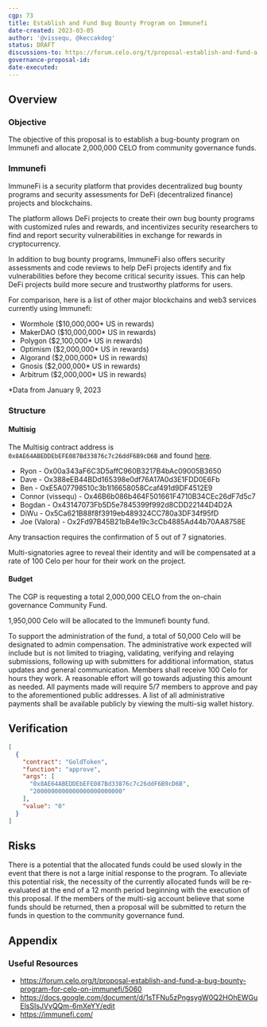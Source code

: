 ```yaml
---
cgp: 73
title: Establish and Fund Bug Bounty Program on Immunefi
date-created: 2023-03-05
author: '@vissequ, @keccakdog'
status: DRAFT
discussions-to: https://forum.celo.org/t/proposal-establish-and-fund-a-bug-bounty-program-for-celo-on-immunefi/5060
governance-proposal-id:
date-executed:
---
```


## Overview

### Objective

The objective of this proposal is to establish a bug-bounty program on Immunefi and allocate 2,000,000 CELO from community governance funds.

### Immunefi

ImmuneFi is a security platform that provides decentralized bug bounty programs and security assessments for DeFi (decentralized finance) projects and blockchains.

The platform allows DeFi projects to create their own bug bounty programs with customized rules and rewards, and incentivizes security researchers to find and report security vulnerabilities in exchange for rewards in cryptocurrency.

In addition to bug bounty programs, ImmuneFi also offers security assessments and code reviews to help DeFi projects identify and fix vulnerabilities before they become critical security issues. This can help DeFi projects build more secure and trustworthy platforms for users.

For comparison, here is a list of other major blockchains and web3 services currently using Immunefi:

* Wormhole ($10,000,000* US in rewards)
* MakerDAO ($10,000,000* US in rewards)
* Polygon ($2,100,000* US in rewards)
* Optimism ($2,000,000* US in rewards)
* Algorand ($2,000,000* US in rewards)
* Gnosis ($2,000,000* US in rewards)
* Arbitrum ($2,000,000* US in rewards)

*Data from January 9, 2023

### Structure

#### Multisig

The Multisig contract address is `0x8AE64ABEDDEbEFE087Bd33876c7c26ddF6B9cD6B` and found [here](https://explorer.celo.org/address/0x8AE64ABEDDEbEFE087Bd33876c7c26ddF6B9cD6B/transactions).

* Ryon - Ox00a343aF6C3D5affC960B3217B4bAc09005B3650
* Dave - Ox388eEB44BDd165398e0df76A17A0d3E1FDD0E6Fb
* Ben - OxE5A07798510c3b1l16658058Ccaf491d9DF4512E9
* Connor (vissequ) - Ox46B6b086b464F501661F4710B34CEc26dF7d5c7
* Bogdan - Ox43147073Fb5D5e7845399f992d8CDD22144D4D2A
* DiWu - Ox5Ca621B88f8f3919eb489324CC780a3DF34f95fD
* Joe (Valora) - Ox2Fd97B45B21bB4e19c3cCb4885Ad44b70AA8758E

Any transaction requires the confirmation of 5 out of 7 signatories.

Multi-signatories agree to reveal their identity and will be compensated at a rate of 100 Celo per hour for their work on the project.

#### Budget

The CGP is requesting a total 2,000,000 CELO from the on-chain governance Community Fund.

1,950,000 Celo will be allocated to the Immunefi bounty fund.

To support the administration of the fund, a total of 50,000 Celo will be designated to admin compensation. The administrative work expected will include but is not limited to triaging, validating, verifying and relaying submissions, following up with submitters for additional information, status updates and general communication. Members shall receive 100 Celo for hours they work. A reasonable effort will go towards adjusting this amount as needed. All payments made will require 5/7 members to approve and pay to the aforementioned public addresses. A list of all administrative payments shall be available publicly by viewing the multi-sig wallet history.

## Verification

```json
[
  {
    "contract": "GoldToken",
    "function": "approve",
    "args": [
      "0x8AE64ABEDDEbEFE087Bd33876c7c26ddF6B9cD6B",
      "2000000000000000000000000"
    ],
    "value": "0"
  }
]
```

## Risks

There is a potential that the allocated funds could be used slowly in the event that there is not a large initial response to the program. To alleviate this potential risk, the necessity of the currently allocated funds will be re-evaluated at the end of a 12 month period beginning with the execution of this proposal. If the members of the multi-sig account believe that some funds should be returned, then a proposal will be submitted to return the funds in question to the community governance fund.

## Appendix

### Useful Resources
* https://forum.celo.org/t/proposal-establish-and-fund-a-bug-bounty-program-for-celo-on-immunefi/5060
* https://docs.google.com/document/d/1sTFNu5zPngsygW0Q2HOhEWGuElsSIsJVyQQm-6mXeYY/edit
* https://immunefi.com/
